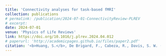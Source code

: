 ```yaml
---
title: 'Connectivity analyses for task-based fMRI'
collection: publications
# permalink: /publication/2024-07-01-ConnectivityReview-PLREV
# excerpt: 
date: 2024-07-01
venue: 'Physics of Life Reviews'
link: https://doi.org/10.1016/j.plrev.2024.04.012
# paperurl: 'http://academicpages.github.io/files/paper2.pdf'
citation: '<b>Huang, S.</b>, De Brigard, F., Cabeza, R., Davis, S. W. (2024). Connectivity analyses for task-based fMRI. <i>Physics of Life Reviews, 49</i>, 139–156.'
---
```

